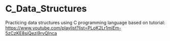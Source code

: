 # C_Data_Structures
Practicing data structures using C programming language based on tutorial: https://www.youtube.com/playlist?list=PLoK2Lr1miEm-5zCzKE8siQezj9rvQlnca
